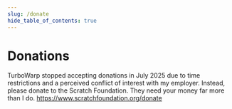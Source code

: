 ```yaml
---
slug: /donate
hide_table_of_contents: true
---
```


# Donations

TurboWarp stopped accepting donations in July 2025 due to time restrictions and a perceived conflict of interest with my employer. Instead, please donate to the Scratch Foundation. They need your money far more than I do. https://www.scratchfoundation.org/donate
